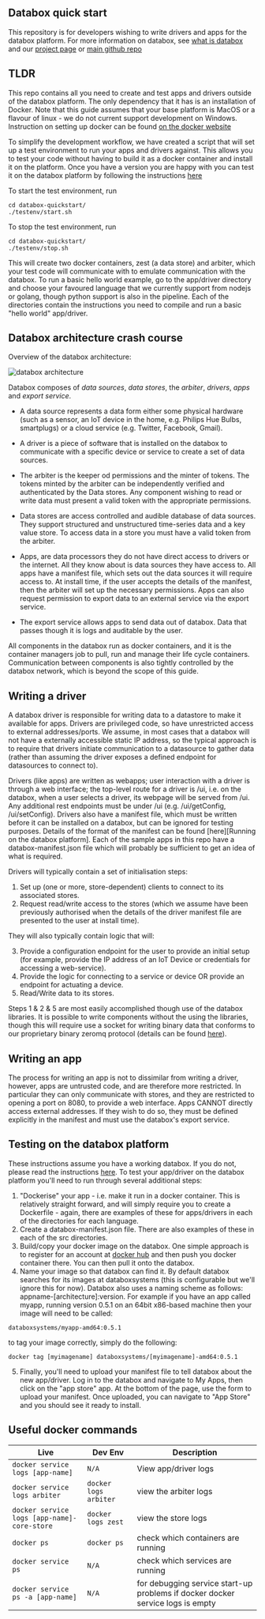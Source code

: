 ## Databox quick start

This repository is for developers wishing to write drivers and apps for the databox platform.  For more information on databox, see [what is databox](https://github.com/me-box/databox/blob/master/documents/what-is-databox.md) and our [project page](http://www.databoxproject.uk/) or [main github repo](https://github.com/me-box/databox)

## TLDR

This repo contains all you need to create and test apps and drivers outside of the databox platform.  The only dependency that it has is an installation of Docker.  Note that this guide assumes that your base platform is MacOS or a flavour of linux - we do not current support development on Windows. Instruction on setting up docker can be found [on the docker website](https://docs.docker.com/install/#supported-platforms)

To simplify the development workflow, we have created a script that will set up a test environment to run your apps and drivers against. This allows you to test your code without having to build it as a docker container and install it on the platform.  Once you have a version you are happy with you can test it on the databox platform by following the instructions [here](#testing-on-the-databox-platform)

To start the test environment, run
```
cd databox-quickstart/
./testenv/start.sh
```

To stop the test environment, run
```
cd databox-quickstart/
./testenv/stop.sh
```

This will create two docker containers, zest (a data store) and arbiter, which your test code will communicate with to emulate communication with the databox.  To run a basic hello world example, go to the app/driver directory and choose your favoured language that we currently support from nodejs or golang, though python support is also in the pipeline. Each of the directories contain the instructions you need to compile and run a basic "hello world" app/driver.

## Databox architecture crash course

Overview of the databox architecture:

![databox architecture](https://github.com/tlodge/databox-sdk-tutorial/blob/master/images/overview/databoxoverview.svg)

Databox composes of *data sources*, *data stores*, the *arbiter*, *drivers*, *apps* and *export service*.

* A data source represents a data form either some physical hardware (such as a sensor, an IoT device in the home, e.g. Philips Hue Bulbs, smartplugs) or a cloud service (e.g. Twitter, Facebook, Gmail).

* A driver is a piece of software that is installed on the databox to communicate with a specific device or service to create a set of data sources.

* The arbiter is the keeper od permissions and the minter of tokens. The tokens minted by the arbiter can be independently verified and authenticated by the Data stores. Any component wishing to read or write data must present a valid token with the appropriate permissions.

* Data stores are access controlled and audible database of data sources. They support structured and unstructured time-series data and a key value store. To access data in a store you must have a valid token from the arbiter.

* Apps, are data processors they do not have direct access to drivers or the internet. All they know about is data sources they have access to. All apps have a manifest file, which sets out the data sources it will require access to. At install time, if the user accepts the details of the manifest, then the arbiter will set up the necessary permissions. Apps can also request permission to export data to an external service via the export service.

* The export service allows apps to send data out of databox. Data that passes though it is logs and auditable by the user.

All components in the databox run as docker containers, and it is the container managers job to pull, run and manage their life cycle  containers. Communication between components is also tightly controlled by the databox network, which is beyond the scope of this guide.

## Writing a driver

A databox driver is responsible for writing data to a datastore to make it available for apps.  Drivers are privileged code, so have unrestricted access to external addresses/ports.  We assume, in most cases that a databox will not have a externally accessible static IP address, so the typical approach is to require that drivers initiate communication to a datasource to gather data (rather than assuming the driver exposes a defined endpoint for datasources to connect to).

Drivers (like apps) are written as webapps; user interaction with a driver is through a web interface; the top-level route for a driver is /ui, i.e. on the databox, when a user selects a driver, its webpage will be served from /ui.  Any additional rest endpoints must be under /ui (e.g. /ui/getConfig, /ui/setConfig).  Drivers also have a manifest file, which must be written before it can be installed on a databox, but can be ignored for testing purposes. Details of the format of the manifest can be found [here][Running on the databox platform].  Each of the sample apps in this repo have a databox-manifest.json file which will probably be sufficient to get an idea of what is required.

Drivers will typically contain a set of initialisation steps:

1. Set up (one or more, store-dependent) clients to connect to its associated stores.
2. Request read/write access to the stores (which we assume have been previously authorised when the details of the driver manifest file are presented to the user at install time).

They will also typically contain logic that will:

3.  Provide a configuration endpoint for the user to provide an initial setup (for example, provide the IP address of an IoT Device or credentials for accessing a web-service).
4.  Provide the logic for connecting to a service or device OR provide an endpoint for actuating a device.
5.  Read/Write data to its stores.

Steps 1 & 2 & 5 are most easily accomplished though use of the databox libraries.  It is possible to write components without the using the libraries, though this will require use a socket for writing binary data that conforms to our proprietary binary zeromq protocol (details can be found [here](https://me-box.github.io/zestdb/)).

## Writing an app

The process for writing an app is not to dissimilar from writing a driver, however, apps are untrusted code, and are therefore more restricted.  In particular they can only communicate with stores, and they are restricted to opening a port on 8080, to provide a web interface. Apps CANNOT directly access external addresses.  If they wish to do so, they must be defined explicitly in the manifest and must use the databox's export service.

## Testing on the databox platform

These instructions assume you have a working databox.  If you do not, please read the instructions [here](https://github.com/me-box/databox). To test your app/driver on the databox platform you'll need to run through several additional steps:

1. "Dockerise" your app - i.e. make it run in a docker container.  This is relatively straight forward, and will simply require you to create a Dockerfile - again, there are examples of these for apps/drivers in each of the directories for each language.
2. Create a databox-manifest.json file.  There are also examples of these in each of the src directories.
3. Build/copy your docker image on the databox.  One simple approach is to register for an account at [docker hub](https://hub.docker.com/) and then push you docker container there.  You can then pull it onto the databox.
4. Name your image so that databox can find it.  By default databox searches for its images at databoxsystems (this is configurable but we'll ignore this for now).  Databox also uses a naming scheme as follows: appname-[architecture]:version. For example if you have an app called myapp, running version 0.5.1 on an 64bit x86-based machine then your image will need to be called:

```
databoxsystems/myapp-amd64:0.5.1
```

to tag your image correctly, simply do the following:

```
docker tag [myimagename] databoxsystems/[myimagename]-amd64:0.5.1
```

5.  Finally, you'll need to upload your manifest file to tell databox about the new app/driver.  Log in to the databox and navigate to My Apps, then click on the "app store" app.  At the bottom of the page, use the form to upload your manifest.  Once uploaded, you can navigate to "App Store" and you should see it ready to install.

## Useful docker commands

| Live | Dev Env | Description |
| --- | --- | --- |
| `docker service logs [app-name] ` | `N/A` | View app/driver logs |
| `docker service logs arbiter` | `docker logs arbiter` | view the arbiter logs|
| `docker service logs [app-name]-core-store` | `docker logs zest` | view the store logs|
| `docker ps` | `docker ps` | check which containers are running|
| `docker service ps` | `N/A` | check which services are running|
| `docker service ps -a [app-name] ` | `N/A` | for debugging service start-up problems if docker docker service logs is empty|
